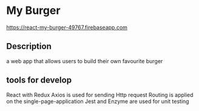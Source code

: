# My Burger

https://react-my-burger-49767.firebaseapp.com

## Description
a web app that allows users to build their own favourite burger

## tools for develop
React with Redux
Axios is used for sending Http request
Routing is applied on the single-page-application
Jest and Enzyme are used for unit testing

